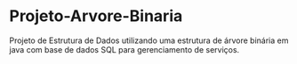 # Projeto-Arvore-Binaria
Projeto de Estrutura de Dados utilizando uma estrutura de árvore binária em java com base de dados SQL para gerenciamento de serviços.
